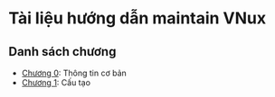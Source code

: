 # Tài liệu hướng dẫn maintain VNux
## Danh sách chương
- [Chương 0](chuong0.md): Thông tin cơ bản
- [Chương 1](chuong1.md): Cấu tạo